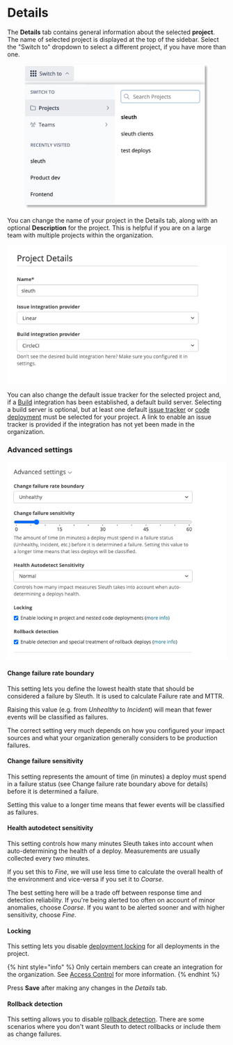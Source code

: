 # Details

The **Details** tab contains general information about the selected **project**. The name of selected project is displayed at the top of the sidebar. Select the "Switch to" dropdown to select a different project, if you have more than one.

<figure><img src="../../.gitbook/assets/image (70).png" alt=""><figcaption></figcaption></figure>

You can change the name of your project in the Details tab, along with an optional **Description** for the project. This is helpful if you are on a large team with multiple projects within the organization.

![](<../../.gitbook/assets/Project Settings - sleuth - Sleuth 2022-06-24 16-33-41.png>)

You can also change the default issue tracker for the selected project and, if a [Build](../../integrations-1/builds/) integration has been established, a default build server. Selecting a build server is optional, but at least one default [issue tracker](../../integrations-1/issue-trackers/) or [code deployment](../../integrations-1/code-deployment/) must be selected for your project. A link to enable an issue tracker is provided if the integration has not yet been made in the organization.

### Advanced settings

![](<../../.gitbook/assets/Project Settings - sleuth - Sleuth 2022-06-24 16-29-57.png>)

#### Change failure rate boundary

This setting lets you define the lowest health state that should be considered a failure by Sleuth. It is used to calculate Failure rate and MTTR.

Raising this value (e.g. from _Unhealthy_ to _Incident_) will mean that fewer events will be classified as failures.

The correct setting very much depends on how you configured your impact sources and what your organization generally considers to be production failures.

#### Change failure sensitivity

This setting represents the amount of time (in minutes) a deploy must spend in a failure status (see Change failure rate boundary above for details) before it is determined a failure.

Setting this value to a longer time means that fewer events will be classified as failures.

#### Health autodetect sensitivity

This setting controls how many minutes Sleuth takes into account when auto-determining the health of a deploy. Measurements are usually collected every two minutes.

If you set this to _Fine_, we will use less time to calculate the overall health of the environment and vice-versa if you set it to _Coarse_.

The best setting here will be a trade off between response time and detection reliability. If you're being alerted too often on account of minor anomalies, choose _Coarse_. If you want to be alerted sooner and with higher sensitivity, choose _Fine_.&#x20;

#### Locking

This setting lets you disable [deployment locking](../../modeling-your-deployments/code-deployments/deployment-locking.md) for all deployments in the project.

{% hint style="info" %}
Only certain members can create an integration for the organization. See [Access Control](../access-control.md) for more information.
{% endhint %}

Press **Save** after making any changes in the _Details_ tab.

#### Rollback detection

This setting allows you to disable [rollback detection](../../modeling-your-deployments/code-deployments/rollbacks.md). There are some scenarios where you don't want Sleuth to detect rollbacks or include them as change failures.&#x20;
